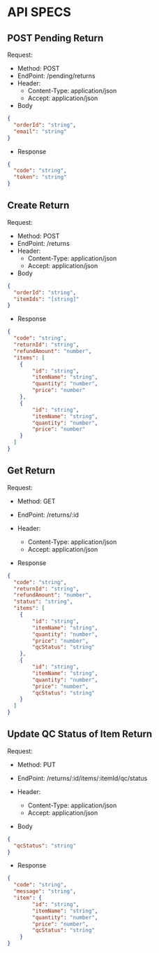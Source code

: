 # API SPECS

## POST Pending Return
Request:
- Method: POST
- EndPoint: /pending/returns
- Header:
  - Content-Type: application/json
  - Accept: application/json
- Body
```json
{
  "orderId": "string",
  "email": "string"
}
```

- Response
```json
{
  "code": "string",
  "token": "string"
}
```

## Create Return
Request:
- Method: POST
- EndPoint: /returns
- Header: 
  - Content-Type: application/json
  - Accept: application/json
- Body
```json
{
  "orderId": "string",
  "itemIds": "[string]"
}
```

- Response
```json
{
  "code": "string",
  "returnId": "string",
  "refundAmount": "number",
  "items": [
    {
        "id": "string",
        "itemName": "string",
        "quantity": "number",
        "price": "number"
    },
    {
        "id": "string",
        "itemName": "string",
        "quantity": "number",
        "price": "number"
    }
  ]
}
```

## Get Return
Request:
- Method: GET
- EndPoint: /returns/:id
- Header:
    - Content-Type: application/json
    - Accept: application/json

- Response
```json
{
  "code": "string",
  "returnId": "string",
  "refundAmount": "number",
  "status": "string",
  "items": [
    {
        "id": "string",
        "itemName": "string",
        "quantity": "number",
        "price": "number",
        "qcStatus": "string"
    },
    {
        "id": "string",
        "itemName": "string",
        "quantity": "number",
        "price": "number",
        "qcStatus": "string"
    }
  ]
}
```

## Update QC Status of Item Return
Request:
- Method: PUT
- EndPoint: /returns/:id/items/:itemId/qc/status
- Header:
  - Content-Type: application/json
  - Accept: application/json

- Body
```json
{
  "qcStatus": "string"
}
```

- Response
```json
{
  "code": "string",
  "message": "string",
  "item": {
        "id": "string",
        "itemName": "string",
        "quantity": "number",
        "price": "number",
        "qcStatus": "string"
    }
}
```